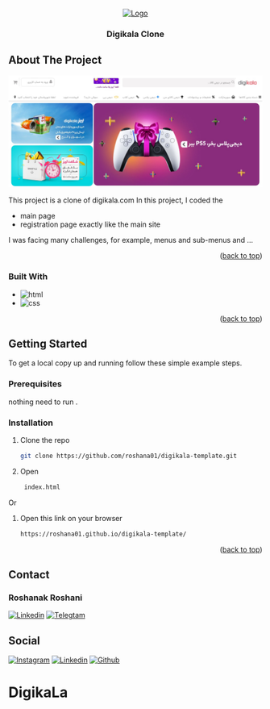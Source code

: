 
<!-- PROJECT LOGO -->
<br />
<div align="center">
  <a href="https://digikala.com">
    <img src='https://www.digikala.com/statics/img/svg/logo.svg' alt="Logo" width="180" height="180">
  </a>
  <h3 align="center">Digikala Clone</h3>
  
</div>




<!-- ABOUT THE PROJECT -->
## About The Project

[![Preview][product-screenshot]](https://example.com)

This project is a clone of digikala.com
In this project, I coded the 
* main page  
* registration page 
exactly like the main site

I was facing many challenges, for example, menus and sub-menus and ...

<p align="right">(<a href="#readme-top">back to top</a>)</p>



### Built With

* ![html]
* ![css]


<p align="right">(<a href="#readme-top">back to top</a>)</p>



<!-- GETTING STARTED -->
## Getting Started

To get a local copy up and running follow these simple example steps.

### Prerequisites
nothing need to run .

### Installation
1. Clone the repo
   ```sh
   git clone https://github.com/roshana01/digikala-template.git
   ```
2. Open
   ```sh
    index.html
   ```
Or
1. Open this link on your browser
    ```sh
    https://roshana01.github.io/digikala-template/
    ```
    
<p align="right">(<a href="#readme-top">back to top</a>)</p>

<!-- contact -->
## Contact
### Roshanak Roshani </br>
[![Linkedin][linkedin-shield]][linkedin-url]
[![Telegtam][telegram-shield]][telegram-url]

<!-- Social -->
<a name="readme-top"></a>
## Social
[![Instagram][instagram-shield]][instagram-url]
[![Linkedin][linkedin-shield]][linkedin-url]
[![Github][github-shield]][github-url]

<!-- LINKS & IMAGES -->
[project-logo]:https://www.digikala.com/statics/img/svg/logo.svg
[product-screenshot]: ./Readme-files/digikala-preview.jpg

[instagram-shield]: https://img.shields.io/badge/Instagram-E4405F?style=for-the-badge&logo=instagram&logoColor=white
[instagram-url]: https://instagram.com/roshanak_roshani01?igshid=NDk5N2NlZjQ=
[linkedin-shield]:https://img.shields.io/badge/LinkedIn-0077B5?style=for-the-badge&logo=linkedin&logoColor=white
[linkedin-url]:https://www.linkedin.com/in/roshanak-roshani-0485a2232
[github-shield]:https://img.shields.io/badge/GitHub-100000?style=for-the-badge&logo=github&logoColor=white
[github-url]:https://github.com/roshana01
[telegram-shield]:https://img.shields.io/badge/Telegram-2CA5E0?style=for-the-badge&logo=telegram&logoColor=white
[telegram-url]:https://t.me/rshnk_09
[html]:https://img.shields.io/badge/HTML5-E34F26?style=for-the-badge&logo=html5&logoColor=white
[css]:https://img.shields.io/badge/CSS3-1572B6?style=for-the-badge&logo=css3&logoColor=white


# DigikaLa
